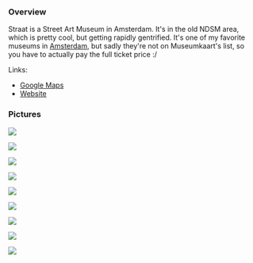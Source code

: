 ### Overview
Straat is a Street Art Museum in Amsterdam. It's in the old NDSM area, which is pretty cool, but getting rapidly gentrified. It's one of my favorite museums in [Amsterdam](../../Amsterdam.md), but sadly they're not on Museumkaart's list, so you have to actually pay the full ticket price :/

Links:
* [Google Maps](https://maps.app.goo.gl/eYzB6XkUgkvEAbsU6)
* [Website](https://straatmuseum.com/en)

### Pictures

![](../media/20230917_132409.jpg)

![](../media/20230917_132730.jpg)

![](../media/20230917_133844.jpg)

![](../media/20230917_134012.jpg)

![](../media/20230917_135452.jpg)

![](../media/20230917_134707.jpg)

![](../media/20230917_135501.jpg)

![](../media/20230917_140619.jpg)

![](../media/20230917_142641.jpg)



